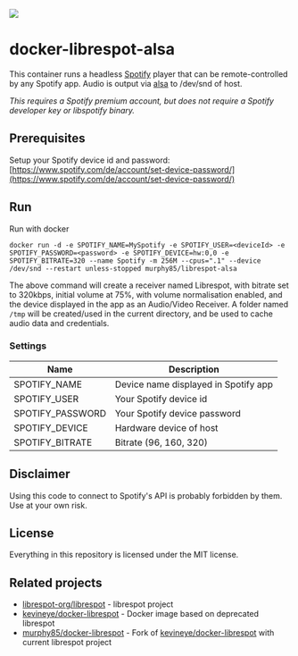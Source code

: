 [![](https://images.microbadger.com/badges/image/kevineye/librespot.svg)](https://microbadger.com/images/kevineye/librespot "Get your own image badge on microbadger.com")

# docker-librespot-alsa
This container runs a headless [Spotify](https://www.spotify.com/) player that can be remote-controlled by any Spotify app. Audio is output via [alsa](http://www.alsa-project.org/) to /dev/snd of host.

*This requires a Spotify premium account, but does not require a Spotify developer key or libspotify binary.*

## Prerequisites
Setup your Spotify device id and password: [https://www.spotify.com/de/account/set-device-password/](https://www.spotify.com/de/account/set-device-password/)
## Run
Run with docker
```
docker run -d -e SPOTIFY_NAME=MySpotify -e SPOTIFY_USER=<deviceId> -e SPOTIFY_PASSWORD=<password> -e SPOTIFY_DEVICE=hw:0,0 -e SPOTIFY_BITRATE=320 --name Spotify -m 256M --cpus=".1" --device /dev/snd --restart unless-stopped murphy85/librespot-alsa
```
The above command will create a receiver named Librespot, with bitrate set to 320kbps, initial volume at 75%, with volume normalisation enabled, and the device displayed in the app as an Audio/Video Receiver. A folder named `/tmp` will be created/used in the current directory, and be used to cache audio data and credentials.
### Settings
| Name             | Description                          |
| -----------------|--------------------------------------|
| SPOTIFY_NAME     | Device name displayed in Spotify app |
| SPOTIFY_USER     | Your Spotify device id               |
| SPOTIFY_PASSWORD | Your Spotify device password         |
| SPOTIFY_DEVICE   | Hardware device of host              |
| SPOTIFY_BITRATE  | Bitrate (96, 160, 320)               |
## Disclaimer
Using this code to connect to Spotify's API is probably forbidden by them. Use at your own risk.
## License
Everything in this repository is licensed under the MIT license.
## Related projects
* [librespot-org/librespot](https://github.com/librespot-org/librespot) - librespot project
* [kevineye/docker-librespot](https://github.com/kevineye/docker-librespot) - Docker image based on deprecated librespot
* [murphy85/docker-librespot](https://github.com/murphy85/docker-librespot) - Fork of [kevineye/docker-librespot](https://github.com/kevineye/docker-librespot) with current librespot project

